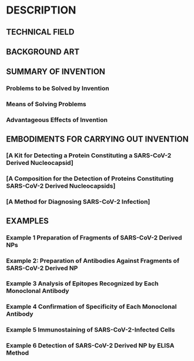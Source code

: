 # DESCRIPTION

## TECHNICAL FIELD

## BACKGROUND ART

## SUMMARY OF INVENTION

### Problems to be Solved by Invention

### Means of Solving Problems

### Advantageous Effects of Invention

## EMBODIMENTS FOR CARRYING OUT INVENTION

### [A Kit for Detecting a Protein Constituting a SARS-CoV-2 Derived Nucleocapsid]

### [A Composition for the Detection of Proteins Constituting SARS-CoV-2 Derived Nucleocapsids]

### [A Method for Diagnosing SARS-CoV-2 Infection]

## EXAMPLES

### Example 1 Preparation of Fragments of SARS-CoV-2 Derived NPs

### Example 2: Preparation of Antibodies Against Fragments of SARS-CoV-2 Derived NP

### Example 3 Analysis of Epitopes Recognized by Each Monoclonal Antibody

### Example 4 Confirmation of Specificity of Each Monoclonal Antibody

### Example 5 Immunostaining of SARS-CoV-2-Infected Cells

### Example 6 Detection of SARS-CoV-2 Derived NP by ELISA Method

